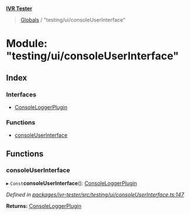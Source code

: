 **[IVR Tester](../README.md)**

> [Globals](../README.md) / "testing/ui/consoleUserInterface"

# Module: "testing/ui/consoleUserInterface"

## Index

### Interfaces

* [ConsoleLoggerPlugin](../interfaces/_testing_ui_consoleuserinterface_.consoleloggerplugin.md)

### Functions

* [consoleUserInterface](_testing_ui_consoleuserinterface_.md#consoleuserinterface)

## Functions

### consoleUserInterface

▸ `Const`**consoleUserInterface**(): [ConsoleLoggerPlugin](../interfaces/_testing_ui_consoleuserinterface_.consoleloggerplugin.md)

*Defined in [packages/ivr-tester/src/testing/ui/consoleUserInterface.ts:147](https://github.com/SketchingDev/ivr-tester/blob/e4629d5/packages/ivr-tester/src/testing/ui/consoleUserInterface.ts#L147)*

**Returns:** [ConsoleLoggerPlugin](../interfaces/_testing_ui_consoleuserinterface_.consoleloggerplugin.md)
